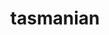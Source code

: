 ---
title: "tasmanian"
layout: cache
categories: [package, v0.18.0]
meta: {"versions": ["7.7"], "compilers": ["gcc@=7.5.0"], "oss": ["ubuntu18.04"], "platforms": ["linux"], "targets": ["x86_64"], "stacks": ["e4s", "root"], "num_specs": 2, "num_specs_by_stack": {"e4s": 2, "root": 2}}
spec_details: [{"hash": "nmonderwxiqqvrdb2rvgux55istpidht", "compiler": "gcc@=7.5.0", "versions": ["7.7"], "os": "ubuntu18.04", "platform": "linux", "target": "x86_64", "variants": ["~blas", "build_type=Release", "+cuda", "cuda_arch=70", "~fortran", "~ipo", "~magma", "+mpi", "+openmp", "~python", "~rocm", "~xsdkflags"], "stacks": ["e4s", "root"], "size": "-", "tarball": "https://binaries.spack.io/v0.18.0/build_cache/linux-ubuntu18.04-x86_64/gcc-7.5.0/tasmanian-7.7/linux-ubuntu18.04-x86_64-gcc-7.5.0-tasmanian-7.7-nmonderwxiqqvrdb2rvgux55istpidht.spack"}, {"hash": "geazlfx3dc2pstkga2hhqdml7jjfjxwv", "compiler": "gcc@=7.5.0", "versions": ["7.7"], "os": "ubuntu18.04", "platform": "linux", "target": "x86_64", "variants": ["~blas", "build_type=Release", "~cuda", "~fortran", "~ipo", "~magma", "+mpi", "+openmp", "~python", "~rocm", "~xsdkflags"], "stacks": ["e4s", "root"], "size": "-", "tarball": "https://binaries.spack.io/v0.18.0/build_cache/linux-ubuntu18.04-x86_64/gcc-7.5.0/tasmanian-7.7/linux-ubuntu18.04-x86_64-gcc-7.5.0-tasmanian-7.7-geazlfx3dc2pstkga2hhqdml7jjfjxwv.spack"}]
---